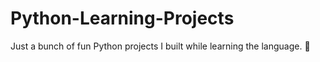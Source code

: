 # Python-Learning-Projects
Just a bunch of fun Python projects I built while learning the language. 🚀
